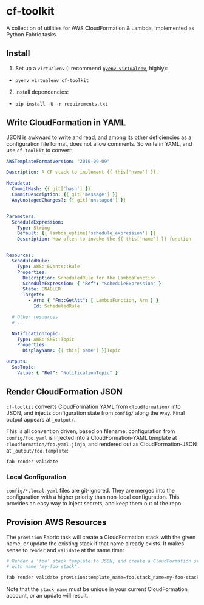 # cf-toolkit

A collection of utilities for AWS CloudFormation & Lambda, implemented as Python Fabric tasks.

## Install

1. Set up a `virtualenv` (I recommend [`pyenv-virtualenv`](https://github.com/yyuu/pyenv-virtualenv), highly):
  * `pyenv virtualenv cf-toolkit`
2. Install dependencies:
  * `pip install -U -r requirements.txt`


## Write CloudFormation in YAML
JSON is awkward to write and read, and among its other deficiencies as a configuration file format, does not allow comments. So write in YAML, and use `cf-toolkit` to convert:

```yaml
AWSTemplateFormatVersion: "2010-09-09"

Description: A CF stack to implement {{ this['name'] }}.

Metadata:
  CommitHash: {{ git['hash'] }}
  CommitDescription: {{ git['message'] }}
  AnyUnstagedChanges?: {{ git['unstaged'] }}


Parameters:
  ScheduleExpression:
    Type: String
    Default: {{ lambda_uptime['schedule_expression'] }}
    Description: How often to invoke the {{ this['name'] }} function


Resources:
  ScheduledRule:
    Type: AWS::Events::Rule
    Properties:
      Description: ScheduledRule for the LambdaFunction
      ScheduleExpression: { "Ref": "ScheduleExpression" }
      State: ENABLED
      Targets:
        - Arn: { "Fn::GetAtt": [ LambdaFunction, Arn ] }
          Id: ScheduledRule

  # Other resources
  # ...

  NotificationTopic:
    Type: AWS::SNS::Topic
    Properties:
      DisplayName: {{ this['name'] }}Topic

Outputs:
  SnsTopic:
    Value: { "Ref": "NotificationTopic" }
```



## Render CloudFormation JSON

`cf-toolkit` converts CloudFormation YAML from `cloudformation/` into JSON, and injects configuration state from `config/` along the way. Final output appears at `_output/`.

This is all convention driven, based on filename: configuration from `config/foo.yaml` is injected into a CloudFormation-YAML template at `cloudformation/foo.yaml.jinja`, and rendered out as CloudFormation-JSON at `_output/foo.template`:

```bash
fab render validate
```


### Local Configuration

`config/*.local.yaml` files are git-ignored. They are merged into the configuration with a higher priority than non-local configuration. This provides an easy way to inject secrets, and keep them out of the repo.

## Provision AWS Resources

The `provision` Fabric task will create a CloudFormation stack with the given name, or update the existing stack if that name already exists. It makes sense to `render` and `validate` at the same time:

```bash
# Render a 'foo' stack template to JSON, and create a CloudFormation stack of that type
# with name 'my-foo-stack'.

fab render validate provision:template_name=foo,stack_name=my-foo-stack
```

Note that the `stack_name` must be unique in your current CloudFormation account, or an update will result.
